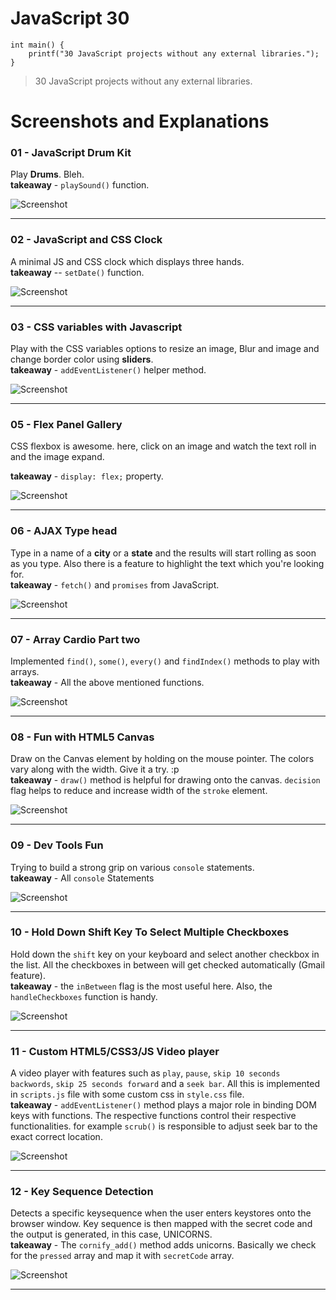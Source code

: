 # JavaScript 30

```
int main() {
	printf("30 JavaScript projects without any external libraries.");
}
```
>30 JavaScript projects without any external libraries.

# Screenshots and Explanations

### 01 - JavaScript Drum Kit
Play **Drums**. Bleh.   
**takeaway** - `playSound()` function.

![Screenshot](Images/01.png)

---

### 02 - JavaScript and CSS Clock
A minimal JS and CSS clock which displays three hands.   
**takeaway** -- `setDate()` function.

![Screenshot](Images/02.png)

---

### 03 - CSS variables with Javascript
Play with the CSS variables options to resize an image, Blur and image and change border color using **sliders**.   
**takeaway** - `addEventListener()` helper method.

![Screenshot](Images/03.png)

---

### 05 - Flex Panel Gallery
CSS flexbox is awesome. here, click on an image and watch the text roll in and the image expand.   

**takeaway** - `display: flex;` property.

![Screenshot](Images/05.png)

---

### 06 - AJAX Type head
Type in a name of a **city** or a **state** and the results will start rolling as soon as you type. Also there is a feature to highlight the text which you're looking for.   
**takeaway** - `fetch()` and `promises` from JavaScript.

![Screenshot](Images/06.png)

---

### 07 - Array Cardio Part two
Implemented `find()`, `some()`, `every()` and `findIndex()` methods to play with arrays.     
**takeaway** - All the above mentioned functions.

![Screenshot](Images/07.png)

---

### 08 - Fun with HTML5 Canvas
Draw on the Canvas element by holding on the mouse pointer. The colors vary along with the width. Give it a try. :p        
**takeaway** - `draw()` method is helpful for drawing onto the canvas. `decision` flag helps to reduce and increase width of the `stroke` element.

![Screenshot](Images/08.gif)

---

### 09 - Dev Tools Fun
Trying to build a strong grip on various `console` statements.             
**takeaway** - All `console` Statements 

![Screenshot](Images/09.png)

---

### 10 - Hold Down Shift Key To Select Multiple Checkboxes
Hold down the `shift` key on your keyboard and select another checkbox in the list. All the checkboxes in between will get checked automatically (Gmail feature).   
**takeaway** - the `inBetween` flag is the most useful here. Also, the `handleCheckboxes` function is handy.   

![Screenshot](Images/10.gif)

---

### 11 - Custom HTML5/CSS3/JS Video player
A video player with features such as `play`, `pause`, `skip 10 seconds backwords`, `skip 25 seconds forward` and a `seek bar`. All this is implemented in `scripts.js` file with some custom css in `style.css` file.   
**takeaway** - `addEventListener()` method plays a major role in binding DOM keys with functions. The respective functions control their respective functionalities. for example `scrub()` is responsible to adjust seek bar to the exact correct location.

![Screenshot](Images/11.png)

---

### 12 - Key Sequence Detection
Detects a specific keysequence when the user enters keystores onto the browser window. Key sequence is then mapped with the secret code and the output is generated, in this case, UNICORNS.     
**takeaway** - The `cornify_add()` method adds unicorns. Basically we check for the `pressed` array and map it with `secretCode` array.

![Screenshot](Images/12.png)

---